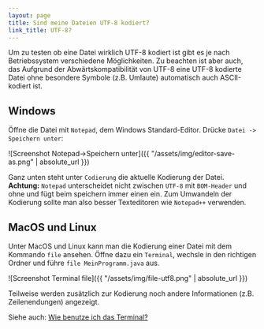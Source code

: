 ```yaml
---
layout: page
title: Sind meine Dateien UTF-8 kodiert?
link_title: UTF-8?
---
```

Um zu testen ob eine Datei wirklich UTF-8 kodiert ist gibt es je nach Betriebssystem verschiedene Möglichkeiten.
Zu beachten ist aber auch, das Aufgrund der Abwärtskompatibilität von UTF-8 eine UTF-8 kodierte Datei ohne
besondere Symbole (z.B. Umlaute) automatisch auch ASCII-kodiert ist.

## Windows
Öffne die Datei mit `Notepad`, dem Windows Standard-Editor. Drücke `Datei -> Speichern unter`:

![Screenshot Notepad->Speichern unter]({{ "/assets/img/editor-save-as.png" | absolute_url }})

Ganz unten steht unter `Codierung` die aktuelle Kodierung der Datei.
**Achtung:** `Notepad` unterscheidet nicht zwischen `UTF-8` mit `BOM-Header` und ohne
und fügt beim speichern immer einen ein.
Zum Umwandeln der Kodierung sollte man also besser Texteditoren wie `Notepad++` verwenden.

## MacOS und Linux
Unter MacOS und Linux kann man die Kodierung einer Datei mit dem Kommando `file` ansehen.
Öffne dazu ein `Terminal`, wechsle in den richtigen Ordner und führe `file MeinProgramm.java`
aus.

![Screenshot Terminal file]({{ "/assets/img/file-utf8.png" | absolute_url }})

Teilweise werden zusätzlich zur Kodierung noch andere Informationen (z.B. Zeilenendungen) angezeigt.

Siehe auch: [Wie benutze ich das Terminal?](terminal-how-to)
